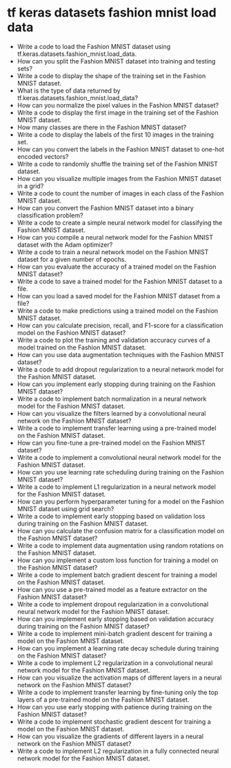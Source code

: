 # tf keras datasets fashion mnist load data

- Write a code to load the Fashion MNIST dataset using tf.keras.datasets.fashion_mnist.load_data.
- How can you split the Fashion MNIST dataset into training and testing sets?
- Write a code to display the shape of the training set in the Fashion MNIST dataset.
- What is the type of data returned by tf.keras.datasets.fashion_mnist.load_data?
- How can you normalize the pixel values in the Fashion MNIST dataset?
- Write a code to display the first image in the training set of the Fashion MNIST dataset.
- How many classes are there in the Fashion MNIST dataset?
- Write a code to display the labels of the first 10 images in the training set.
- How can you convert the labels in the Fashion MNIST dataset to one-hot encoded vectors?
- Write a code to randomly shuffle the training set of the Fashion MNIST dataset.
- How can you visualize multiple images from the Fashion MNIST dataset in a grid?
- Write a code to count the number of images in each class of the Fashion MNIST dataset.
- How can you convert the Fashion MNIST dataset into a binary classification problem?
- Write a code to create a simple neural network model for classifying the Fashion MNIST dataset.
- How can you compile a neural network model for the Fashion MNIST dataset with the Adam optimizer?
- Write a code to train a neural network model on the Fashion MNIST dataset for a given number of epochs.
- How can you evaluate the accuracy of a trained model on the Fashion MNIST dataset?
- Write a code to save a trained model for the Fashion MNIST dataset to a file.
- How can you load a saved model for the Fashion MNIST dataset from a file?
- Write a code to make predictions using a trained model on the Fashion MNIST dataset.
- How can you calculate precision, recall, and F1-score for a classification model on the Fashion MNIST dataset?
- Write a code to plot the training and validation accuracy curves of a model trained on the Fashion MNIST dataset.
- How can you use data augmentation techniques with the Fashion MNIST dataset?
- Write a code to add dropout regularization to a neural network model for the Fashion MNIST dataset.
- How can you implement early stopping during training on the Fashion MNIST dataset?
- Write a code to implement batch normalization in a neural network model for the Fashion MNIST dataset.
- How can you visualize the filters learned by a convolutional neural network on the Fashion MNIST dataset?
- Write a code to implement transfer learning using a pre-trained model on the Fashion MNIST dataset.
- How can you fine-tune a pre-trained model on the Fashion MNIST dataset?
- Write a code to implement a convolutional neural network model for the Fashion MNIST dataset.
- How can you use learning rate scheduling during training on the Fashion MNIST dataset?
- Write a code to implement L1 regularization in a neural network model for the Fashion MNIST dataset.
- How can you perform hyperparameter tuning for a model on the Fashion MNIST dataset using grid search?
- Write a code to implement early stopping based on validation loss during training on the Fashion MNIST dataset.
- How can you calculate the confusion matrix for a classification model on the Fashion MNIST dataset?
- Write a code to implement data augmentation using random rotations on the Fashion MNIST dataset.
- How can you implement a custom loss function for training a model on the Fashion MNIST dataset?
- Write a code to implement batch gradient descent for training a model on the Fashion MNIST dataset.
- How can you use a pre-trained model as a feature extractor on the Fashion MNIST dataset?
- Write a code to implement dropout regularization in a convolutional neural network model for the Fashion MNIST dataset.
- How can you implement early stopping based on validation accuracy during training on the Fashion MNIST dataset?
- Write a code to implement mini-batch gradient descent for training a model on the Fashion MNIST dataset.
- How can you implement a learning rate decay schedule during training on the Fashion MNIST dataset?
- Write a code to implement L2 regularization in a convolutional neural network model for the Fashion MNIST dataset.
- How can you visualize the activation maps of different layers in a neural network on the Fashion MNIST dataset?
- Write a code to implement transfer learning by fine-tuning only the top layers of a pre-trained model on the Fashion MNIST dataset.
- How can you use early stopping with patience during training on the Fashion MNIST dataset?
- Write a code to implement stochastic gradient descent for training a model on the Fashion MNIST dataset.
- How can you visualize the gradients of different layers in a neural network on the Fashion MNIST dataset?
- Write a code to implement L2 regularization in a fully connected neural network model for the Fashion MNIST dataset.